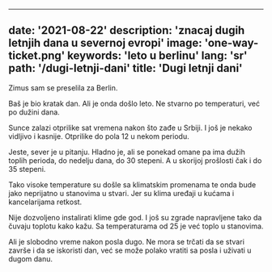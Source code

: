 ---
date: '2021-08-22'
description: 'znacaj dugih letnjih dana u severnoj evropi'
image: 'one-way-ticket.png'
keywords: 'leto u berlinu'
lang: 'sr'
path: '/dugi-letnji-dani'
title: 'Dugi letnji dani'
------

Zimus sam se preselila za Berlin.

Baš je bio kratak dan. Ali je onda došlo leto. Ne stvarno po temperaturi, već po dužini dana.

Sunce zalazi otprilike sat vremena nakon što zađe u Srbiji. I još je nekako vidljivo i kasnije. Otprilike do pola 12 u nekom periodu.

Jeste, sever je u pitanju. Hladno je, ali se ponekad omane pa ima dužih toplih perioda, do nedelju dana, do 30 stepeni. A u skorijoj prošlosti čak i do 35 stepeni.

Tako visoke temperature su došle sa klimatskim promenama te onda bude jako neprijatno u stanovima u stvari. Jer su klima uređaji u kućama i kancelarijama retkost.

Nije dozvoljeno instalirati klime gde god. I još su zgrade napravljene tako da čuvaju toplotu kako kažu. Sa temperaturama od 25 je već toplo u stanovima.

Ali je slobodno vreme nakon posla dugo. Ne mora se trčati da se stvari završe i da se iskoristi dan, već se može polako vratiti sa posla i uživati u dugom danu.
